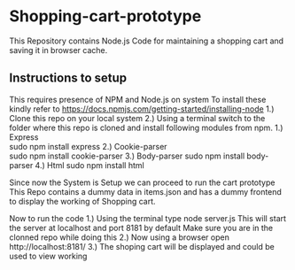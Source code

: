 # Shopping-cart-prototype
This Repository contains Node.js Code for maintaining a shopping cart and saving it in browser cache.   

## Instructions to setup 
This requires presence of NPM and Node.js on system
To install these kindly refer to https://docs.npmjs.com/getting-started/installing-node
1.) Clone this repo on your local system
2.) Using a terminal switch to the folder where this repo is cloned and install following modules from npm.
    1.) Express  
        sudo npm install express
    2.) Cookie-parser  
        sudo npm install cookie-parser
    3.) Body-parser
        sudo npm install body-parser
    4.) Html
        sudo npm install html

Since now the System is Setup we can proceed to run the cart prototype 
This Repo contains a dummy data in items.json and has a dummy frontend to display the working of Shopping cart.

Now to run the code 
1.) Using the terminal type
    node server.js 
    This will start the server at localhost and port 8181 by default
    Make sure you are in the clonned repo while doing this
2.) Now using a browser open http://localhost:8181/ 
3.) The shoping cart will be displayed and could be used to view working
